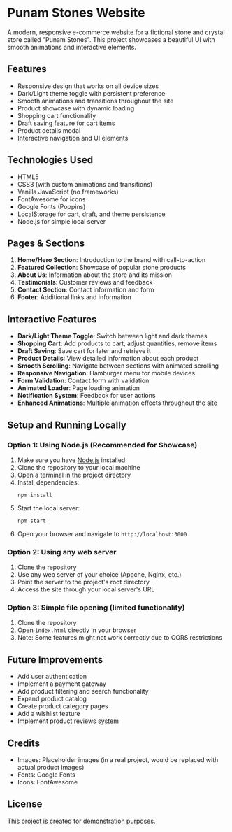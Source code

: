 # Punam Stones Website

A modern, responsive e-commerce website for a fictional stone and crystal store called "Punam Stones". This project showcases a beautiful UI with smooth animations and interactive elements.

## Features

- Responsive design that works on all device sizes
- Dark/Light theme toggle with persistent preference
- Smooth animations and transitions throughout the site
- Product showcase with dynamic loading
- Shopping cart functionality
- Draft saving feature for cart items
- Product details modal
- Interactive navigation and UI elements

## Technologies Used

- HTML5
- CSS3 (with custom animations and transitions)
- Vanilla JavaScript (no frameworks)
- FontAwesome for icons
- Google Fonts (Poppins)
- LocalStorage for cart, draft, and theme persistence
- Node.js for simple local server

## Pages & Sections

1. **Home/Hero Section**: Introduction to the brand with call-to-action
2. **Featured Collection**: Showcase of popular stone products
3. **About Us**: Information about the store and its mission
4. **Testimonials**: Customer reviews and feedback
5. **Contact Section**: Contact information and form
6. **Footer**: Additional links and information

## Interactive Features

- **Dark/Light Theme Toggle**: Switch between light and dark themes
- **Shopping Cart**: Add products to cart, adjust quantities, remove items
- **Draft Saving**: Save cart for later and retrieve it
- **Product Details**: View detailed information about each product
- **Smooth Scrolling**: Navigate between sections with animated scrolling
- **Responsive Navigation**: Hamburger menu for mobile devices
- **Form Validation**: Contact form with validation
- **Animated Loader**: Page loading animation
- **Notification System**: Feedback for user actions
- **Enhanced Animations**: Multiple animation effects throughout the site

## Setup and Running Locally

### Option 1: Using Node.js (Recommended for Showcase)

1. Make sure you have [Node.js](https://nodejs.org/) installed
2. Clone the repository to your local machine
3. Open a terminal in the project directory
4. Install dependencies:
   ```
   npm install
   ```
5. Start the local server:
   ```
   npm start
   ```
6. Open your browser and navigate to `http://localhost:3000`

### Option 2: Using any web server

1. Clone the repository
2. Use any web server of your choice (Apache, Nginx, etc.)
3. Point the server to the project's root directory
4. Access the site through your local server's URL

### Option 3: Simple file opening (limited functionality)

1. Clone the repository
2. Open `index.html` directly in your browser
3. Note: Some features might not work correctly due to CORS restrictions

## Future Improvements

- Add user authentication
- Implement a payment gateway
- Add product filtering and search functionality
- Expand product catalog
- Create product category pages
- Add a wishlist feature
- Implement product reviews system

## Credits

- Images: Placeholder images (in a real project, would be replaced with actual product images)
- Fonts: Google Fonts
- Icons: FontAwesome

## License

This project is created for demonstration purposes. 